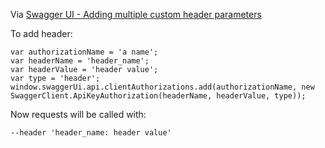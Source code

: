 Via [Swagger UI - Adding multiple custom header parameters](https://groups.google.com/forum/#!topic/swagger-swaggersocket/ibuoVSYi9dw)

To add header:

    var authorizationName = 'a name';
    var headerName = 'header_name';
    var headerValue = 'header value';
    var type = 'header';
    window.swaggerUi.api.clientAuthorizations.add(authorizationName, new SwaggerClient.ApiKeyAuthorization(headerName, headerValue, type));

Now requests will be called with:

    --header 'header_name: header value'
